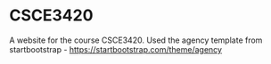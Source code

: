 # CSCE3420
A website for the course CSCE3420. Used the agency template from startbootstrap - https://startbootstrap.com/theme/agency
